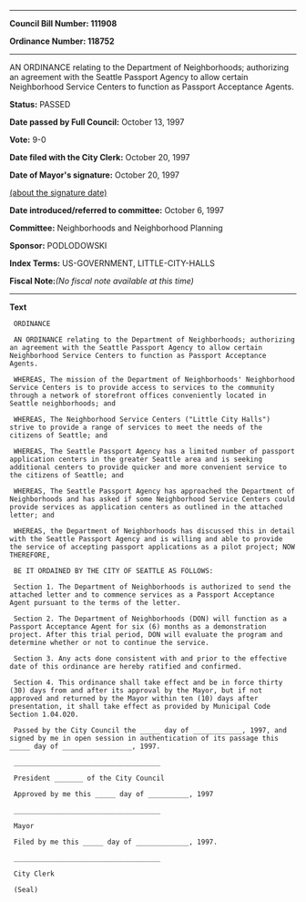 

********

**Council Bill Number: 111908**
   
**Ordinance Number: 118752**
********

 AN ORDINANCE relating to the Department of Neighborhoods; authorizing an agreement with the Seattle Passport Agency to allow certain Neighborhood Service Centers to function as Passport Acceptance Agents.

**Status:** PASSED
   
**Date passed by Full Council:** October 13, 1997
   
**Vote:** 9-0
   
**Date filed with the City Clerk:** October 20, 1997
   
**Date of Mayor's signature:** October 20, 1997
   
[(about the signature date)](/~public/approvaldate.htm)
   
   
   
**Date introduced/referred to committee:** October 6, 1997
   
**Committee:** Neighborhoods and Neighborhood Planning
   
**Sponsor:** PODLODOWSKI
   
   
**Index Terms:** US-GOVERNMENT, LITTLE-CITY-HALLS

**Fiscal Note:**_(No fiscal note available at this time)_

********

**Text**
   
```
 ORDINANCE

 AN ORDINANCE relating to the Department of Neighborhoods; authorizing an agreement with the Seattle Passport Agency to allow certain Neighborhood Service Centers to function as Passport Acceptance Agents.

 WHEREAS, The mission of the Department of Neighborhoods' Neighborhood Service Centers is to provide access to services to the community through a network of storefront offices conveniently located in Seattle neighborhoods; and

 WHEREAS, The Neighborhood Service Centers ("Little City Halls") strive to provide a range of services to meet the needs of the citizens of Seattle; and

 WHEREAS, The Seattle Passport Agency has a limited number of passport application centers in the greater Seattle area and is seeking additional centers to provide quicker and more convenient service to the citizens of Seattle; and

 WHEREAS, The Seattle Passport Agency has approached the Department of Neighborhoods and has asked if some Neighborhood Service Centers could provide services as application centers as outlined in the attached letter; and

 WHEREAS, the Department of Neighborhoods has discussed this in detail with the Seattle Passport Agency and is willing and able to provide the service of accepting passport applications as a pilot project; NOW THEREFORE,

 BE IT ORDAINED BY THE CITY OF SEATTLE AS FOLLOWS:

 Section 1. The Department of Neighborhoods is authorized to send the attached letter and to commence services as a Passport Acceptance Agent pursuant to the terms of the letter.

 Section 2. The Department of Neighborhoods (DON) will function as a Passport Acceptance Agent for six (6) months as a demonstration project. After this trial period, DON will evaluate the program and determine whether or not to continue the service.

 Section 3. Any acts done consistent with and prior to the effective date of this ordinance are hereby ratified and confirmed.

 Section 4. This ordinance shall take effect and be in force thirty (30) days from and after its approval by the Mayor, but if not approved and returned by the Mayor within ten (10) days after presentation, it shall take effect as provided by Municipal Code Section 1.04.020.

 Passed by the City Council the _____ day of ____________, 1997, and signed by me in open session in authentication of its passage this _____ day of _________________, 1997.

 ____________________________________

 President _______ of the City Council

 Approved by me this _____ day of __________, 1997

 ____________________________________

 Mayor

 Filed by me this _____ day of _____________, 1997.

 ____________________________________

 City Clerk

 (Seal)

```
